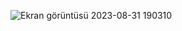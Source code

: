 


![Ekran görüntüsü 2023-08-31 190310](https://github.com/Aliguzel96/G-rsel-Arama-Sayfas-/assets/56971277/1229c7fb-27ba-4231-b6d5-caf6767f6463)

